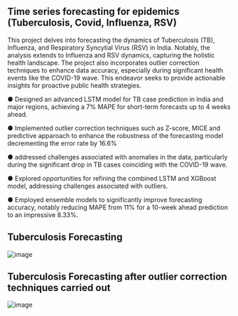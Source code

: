 ## Time series forecasting for epidemics (Tuberculosis, Covid, Influenza, RSV)

This project delves into forecasting the dynamics of Tuberculosis (TB), Influenza, and Respiratory Syncytial Virus (RSV) in India. Notably, the analysis extends to Influenza and RSV dynamics, capturing the holistic health landscape. The project also incorporates outlier correction techniques to enhance data accuracy, especially during significant health events like the COVID-19 wave. This endeavor seeks to provide actionable insights for proactive public health strategies.

● Designed an advanced LSTM model for TB case prediction in India and major regions, achieving a 7% MAPE for short-term forecasts up to 4 weeks ahead.

● Implemented outlier correction techniques such as Z-score, MICE and predictive apparoach to enhance the robustness of the forecasting model decrementing the error rate by 16.6%

● addressed challenges associated with anomalies in the data, particularly during the significant drop in TB cases coinciding with the COVID-19 wave.

● Explored opportunities for refining the combined LSTM and XGBoost model, addressing challenges associated with outliers.

● Employed ensemble models to significantly improve forecasting accuracy, notably reducing MAPE from 11% for a 10-week ahead prediction to an impressive 8.33%.


## Tuberculosis Forecasting

![image](https://github.com/jzuluaga02/data-science-portfolio/assets/114960212/900c8935-969a-4436-8b6e-a0210f2fd5b8)


## Tuberculosis Forecasting after outlier correction techniques carried out

![image](https://github.com/jzuluaga02/data-science-portfolio/assets/114960212/cf82fc4c-3837-43cd-9de0-0b9d87e4e299)
